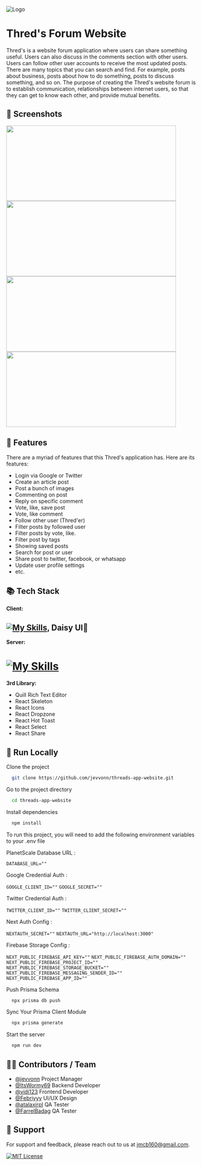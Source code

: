 ![Logo](https://firebasestorage.googleapis.com/v0/b/threds.appspot.com/o/ss-product%2Fthred-logo-bg-white.jpg?alt=media&token=630bde78-fa8a-4947-8f0b-864f12f11adc&_gl=1*1k394xl*_ga*MTI4OTE5NDg3NC4xNjgzMDgwNjkx*_ga_CW55HF8NVT*MTY4NTQwODY2Mi4xMC4xLjE2ODU0MDg4NzQuMC4wLjA.)



# Thred's Forum Website

Thred's is a website forum application where users can share something useful. Users can also discuss in the comments section with other users. Users can follow other user accounts to receive the most updated posts. There are many topics that you can search and find. For example, posts about business, posts about how to do something, posts to discuss something, and so on. The purpose of creating the Thred's website forum is to establish communication, relationships between internet users, so that they can get to know each other, and provide mutual benefits.

## 📸 Screenshots
<div>
<img src="https://firebasestorage.googleapis.com/v0/b/threds.appspot.com/o/ss-product%2Fhome-page-thred.jpeg?alt=media&token=15d33540-bad9-4217-ac02-6e81e1f1169f" width="450px" height="200px"/>

<img src="https://firebasestorage.googleapis.com/v0/b/threds.appspot.com/o/ss-product%2Fcreate-page-thred.jpeg?alt=media&token=7f9ebc3b-5e12-47d1-bc6d-fdc9f7e64908" width="450px" height="200px"/>

<img src="https://firebasestorage.googleapis.com/v0/b/threds.appspot.com/o/ss-product%2Fuser-page-thred.png?alt=media&token=8c34be69-90b9-48af-8a9e-38ad2a1fbf7c" width="450px" height="200px"/>
  
<img src="https://firebasestorage.googleapis.com/v0/b/threds.appspot.com/o/ss-product%2Fsearch-page.jfif?alt=media&token=9abe835e-117e-4c02-a635-9a35b8e42b43&_gl=1*lwr0dw*_ga*MTI4OTE5NDg3NC4xNjgzMDgwNjkx*_ga_CW55HF8NVT*MTY4NTUwNTM1OS4xMi4xLjE2ODU1MDU4MDcuMC4wLjA" width="450px" height="200px"/>
</div>


## 🌟 Features

There are a myriad of features that this Thred's application has. Here are its features:

- Login via Google or Twitter
- Create an article post
- Post a bunch of images
- Commenting on post 
- Reply on specific comment
- Vote, like, save post
- Vote, like comment
- Follow other user (Thred'er)
- Filter posts by followed user
- Filter posts by vote, like.
- Filter post by tags
- Showing saved posts
- Search for post or user
- Share post to twitter, facebook, or whatsapp
- Update user profile settings
- etc.


## 📚 Tech Stack

**Client:**
## [![My Skills](https://skillicons.dev/icons?i=nextjs,tailwind&theme=dark)](https://skillicons.dev), Daisy UI🌼

**Server:**
# [![My Skills](https://skillicons.dev/icons?i=prisma,planetscale,firebase&theme=dark)](https://skillicons.dev)

**3rd Library:** 
- Quill Rich Text Editor
- React Skeleton
- React Icons
- React Dropzone
- React Hot Toast
- React Select
- React Share


## 🚀 Run Locally

Clone the project

```bash
  git clone https://github.com/jevvonn/threads-app-website.git
```

Go to the project directory

```bash
  cd threads-app-website
```

Install dependencies

```bash
  npm install
```
To run this project, you will need to add the following environment variables to your .env file

PlanetScale Database URL : 

`DATABASE_URL=""`

Google Credential Auth :

`GOOGLE_CLIENT_ID=""`
`GOOGLE_SECRET=""`

Twitter Credential Auth :

`TWITTER_CLIENT_ID=""`
`TWITTER_CLIENT_SECRET=""`

Next Auth Config :

`NEXTAUTH_SECRET=""`
`NEXTAUTH_URL="http://localhost:3000"`

Firebase Storage Config :

`NEXT_PUBLIC_FIREBASE_API_KEY=""`
`NEXT_PUBLIC_FIREBASE_AUTH_DOMAIN=""`
`NEXT_PUBLIC_FIREBASE_PROJECT_ID=""`
`NEXT_PUBLIC_FIREBASE_STORAGE_BUCKET=""`
`NEXT_PUBLIC_FIREBASE_MESSAGING_SENDER_ID=""`
`NEXT_PUBLIC_FIREBASE_APP_ID=""`

Push Prisma Schema

```bash
  npx prisma db push
```

Sync Your Prisma Client Module

```bash
  npx prisma generate
```

Start the server

```bash
  npm run dev
```


## 👨‍💻 Contributors / Team

- [@jevvonn](https://github.com/jevvonn) Project Manager
- [@ItsWormy69](https://github.com/DiandraRifqiM) Backend Developer
- [@vidi123](https://github.com/vidi123) Frontend Developer
- [@Febriyyy](https://github.com/Febriyyy) UI/UX Design
- [@atalaxirpl](https://github.com/atalaxirpl) QA Tester
- [@FarrelBadag](https://github.com/FarrelBadag) QA Tester


## 🤝 Support

For support and feedback, please reach out to us at jmcb160@gmail.com.


[![MIT License](https://img.shields.io/badge/License-MIT-green.svg)](https://choosealicense.com/licenses/mit/) 

